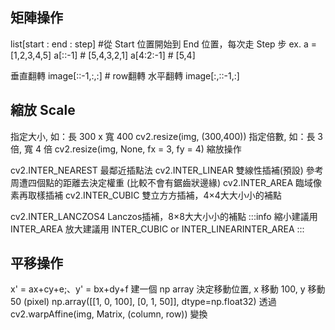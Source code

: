 ## 矩陣操作

list[start : end : step] #從 Start 位置開始到 End 位置，每次走 Step 步
ex.
a = [1,2,3,4,5]
a[::-1] # [5,4,3,2,1]
a[4:2:-1] # [5,4]

垂直翻轉
image[::-1,:,:]  # row翻轉
水平翻轉
image[:,::-1,:]

## 縮放 Scale

指定大小, 如：長 300 x 寬 400
cv2.resize(img, (300,400))
指定倍數, 如：長 3 倍, 寬 4 倍
cv2.resize(img, None, fx = 3, fy = 4)
縮放操作

cv2.INTER_NEAREST 最鄰近插點法
cv2.INTER_LINEAR 雙線性插補(預設)
參考周遭四個點的距離去決定權重 (比較不會有鋸齒狀邊緣) 
cv2.INTER_AREA 臨域像素再取樣插補
cv2.INTER_CUBIC 雙立⽅方插補，4×4⼤大⼩小的補點

cv2.INTER_LANCZOS4 Lanczos插補，8×8⼤大⼩小的補點 :::info 縮小建議用 INTER_AREA 放大建議用 INTER_CUBIC or INTER_LINEARINTER_AREA :::

## 平移操作
x' = ax+cy+e;、y' = bx+dy+f
建一個 np array 決定移動位置, x 移動 100, y 移動 50 (pixel)
 np.array([[1, 0, 100],
 [0, 1, 50]], dtype=np.float32)
透過 cv2.warpAffine(img, Matrix, (column, row)) 變換
